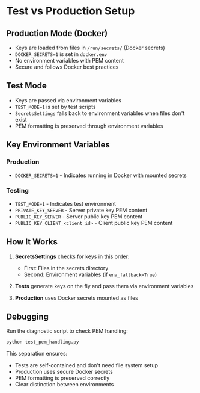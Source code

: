 # Test vs Production Setup

## Production Mode (Docker)
- Keys are loaded from files in `/run/secrets/` (Docker secrets)
- `DOCKER_SECRETS=1` is set in `docker.env`
- No environment variables with PEM content
- Secure and follows Docker best practices

## Test Mode
- Keys are passed via environment variables
- `TEST_MODE=1` is set by test scripts
- `SecretsSettings` falls back to environment variables when files don't exist
- PEM formatting is preserved through environment variables

## Key Environment Variables

### Production
- `DOCKER_SECRETS=1` - Indicates running in Docker with mounted secrets

### Testing
- `TEST_MODE=1` - Indicates test environment
- `PRIVATE_KEY_SERVER` - Server private key PEM content
- `PUBLIC_KEY_SERVER` - Server public key PEM content
- `PUBLIC_KEY_CLIENT_<client_id>` - Client public key PEM content

## How It Works

1. **SecretsSettings** checks for keys in this order:
   - First: Files in the secrets directory
   - Second: Environment variables (if `env_fallback=True`)

2. **Tests** generate keys on the fly and pass them via environment variables

3. **Production** uses Docker secrets mounted as files

## Debugging

Run the diagnostic script to check PEM handling:
```bash
python test_pem_handling.py
```

This separation ensures:
- Tests are self-contained and don't need file system setup
- Production uses secure Docker secrets
- PEM formatting is preserved correctly
- Clear distinction between environments